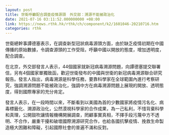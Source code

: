 ```yaml
---
layout: post
title: 世衛呼籲配合調查疫情源頭　外交部：溯源不能被政治化
date: 2021-07-16 03:11:52.000000000 +08:00
link: https://news.rthk.hk/rthk/ch/component/k2/1601046-20210716.htm
categories: rthk
---
```


世衛總幹事譚德塞表示，在調查新型冠狀病毒源頭方面，由於缺乏疫情初期在中國傳播的原始數據，令調查源頭的工作受阻，呼籲中國以開放的態度，增加透明度，配合調查。

在北京，外交部發言人表示，44個國家就新冠病毒溯源問題，向譚德塞提交聯署信，另有4個國家單獨致函，歡迎世衛發布的中國與世衛的新冠病毒溯源聯合研究報告。發言人指出，病毒溯源是科學任務，要靠科學家在全球範圍內進行考察研究，強調溯源問題不能被政治化，強調中方在病毒溯源問題上展現的開放、透明態度，得到國際專家的充分肯定。

發言人表示，在一段時間以來，不斷看到以美國為首的少數國家將疫情污名化、病毒標籤化、溯源政治化，公然漠視科學家的合作成果，為一己私利，不惜背棄科學和真理，公開鼓吹讓情報機構開展調查，罔顧事實真相，不擇手段污蔑中方不透明、不合作，嚴重干擾和破壞國際溯源研究合作，也給各國抗擊疫情、挽救生命製造極大困難和障礙，引起國際社會的普遍不滿和反對。
